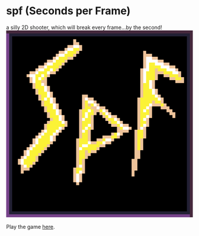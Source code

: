 # spf (Seconds per Frame)
a silly 2D shooter, which will break every frame...by the second!
![image](resource/spflogo.png)

Play the game [here](https://goukart.github.io/spf/).